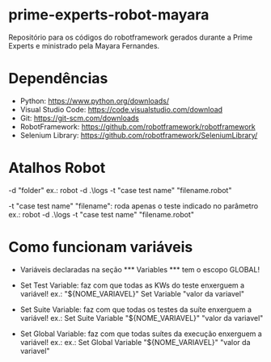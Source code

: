# prime-experts-robot-mayara
Repositório para os códigos do robotframework gerados durante a Prime Experts e ministrado pela Mayara Fernandes.

# Dependências
- Python:                 https://www.python.org/downloads/
- Visual Studio Code:     https://code.visualstudio.com/download
- Git:                    https://git-scm.com/downloads
- RobotFramework:         https://github.com/robotframework/robotframework
- Selenium Library:       https://github.com/robotframework/SeleniumLibrary/

# Atalhos Robot
-d "folder"
    ex.: robot -d .\logs -t "case test name" "filename.robot"

-t "case test name" "filename": roda apenas o teste indicado no parâmetro
    ex.: robot -d .\logs -t "case test name" "filename.robot"

# Como funcionam variáveis
- Variáveis declaradas na seção *** Variables *** tem o escopo GLOBAL!    
- Set Test Variable:   faz com que todas as KWs do teste enxerguem a variável!
    ex.: "${NOME_VARIAVEL}"  Set Variable  "valor da variavel"

- Set Suite Variable:  faz com que todas os testes da suíte enxerguem a variável!
    ex.: Set Suite Variable  "${NOME_VARIAVEL}"  "valor da variavel"

- Set Global Variable: faz com que todas suítes da execução enxerguem a variável!
    ex.: ex.: Set Global Variable  "${NOME_VARIAVEL}"  "valor da variavel"
